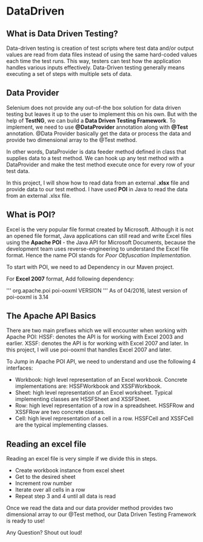 # DataDriven

## What is Data Driven Testing?
Data-driven testing is creation of test scripts where test data and/or output values are read from data files instead of using the same hard-coded values each time the test runs. This way, testers can test how the application handles various inputs effectively.
Data-Driven testing generally means executing a set of steps with multiple sets of data.

## Data Provider
Selenium does not provide any out-of-the box solution for data driven testing but leaves it up to the user to implement this on his own. But with the help of **TestNG**, we can build a **Data Driven Testing Framework**. To implement, we need to use **@DataProvider** annotation along with **@Test** annotation. @Data Provider basically get the data or process the data and provide two dimensional array to the @Test method.

In other words, DataProvider is data feeder method defined in class that supplies data to a test method. We can hook up any test method with a DataProvider and make the test method execute once for every row of your test data.

In this project, I will show how to read data from an external **.xlsx** file and provide data to our test method. I have used **POI** in Java to read the data from an external .xlsx file. 

## What is POI?
Excel is the very popular file format created by Microsoft. Although it is not an opened file format, Java applications can still read and write Excel files using the **Apache POI** - the Java API for Microsoft Documents, because the development team uses reverse-engineering to understand the Excel file format. Hence the name POI stands for *Poor Obfuscation Implementation*.

To start with POI, we need to ad Dependency in our Maven project. 

For **Excel 2007** format, Add following dependency:

'''
<dependency>
    <groupId>org.apache.poi</groupId>
    <artifactId>poi-ooxml</artifactId>
    <version>VERSION</version>
</dependency>
'''
As of 04/2016, latest version of poi-ooxml is 3.14

## The Apache API Basics
There are two main prefixes which we will encounter when working with Apache POI:
HSSF: denotes the API is for working with Excel 2003 and earlier.
XSSF: denotes the API is for working with Excel 2007 and later.
In this project, I will use poi-ooxml that handles Excel 2007 and later.

To Jump in Apache POI API, we need to understand and use the following 4 interfaces:
- Workbook: high level representation of an Excel workbook. Concrete implementations are: HSSFWorkbook and XSSFWorkbook.
- Sheet: high level representation of an Excel worksheet. Typical implementing classes are HSSFSheet and XSSFSheet.
- Row: high level representation of a row in a spreadsheet. HSSFRow and XSSFRow are two concrete classes.
- Cell: high level representation of a cell in a row. HSSFCell and XSSFCell are the typical implementing classes.

## Reading an excel file
Reading an excel file is  very simple if we divide this in steps.
- Create workbook instance from excel sheet
- Get to the desired sheet
- Increment row number
- Iterate over all cells in a row
- Repeat step 3 and 4 until all data is read

Once we read the data and our data provider method provides two dimensional array to our @Test method, our Data Driven Testing Framework is ready to use!

Any Question? Shout out loud!
